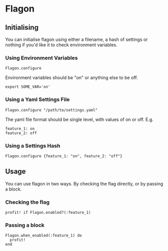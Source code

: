 # Flagon

## Initialising

You can initialise flagon using either a filename, a hash of settings or nothing if you'd like it to check environment variables.

### Using Environment Variables

```
Flagon.configure
```

Environment variables should be "on" or anything else to be off.

```
export SOME_VAR='on'
```

### Using a Yaml Settings File

```
Flagon.configure "/path/to/settings.yaml"
```

The yaml file format should be single level, with values of on or off. E.g.

```
feature_1: on
feature_2: off
```

### Using a Settings Hash

```
Flagon.configure {feature_1: "on", feature_2: "off"}
```

## Usage

You can use flagon in two ways. By checking the flag directly, or by passing a block.

### Checking the flag

```
profit! if Flagon.enabled?(:feature_1)
```

### Passing a block

```
Flagon.when_enabled(:feature_1) do
  profit!
end
```
